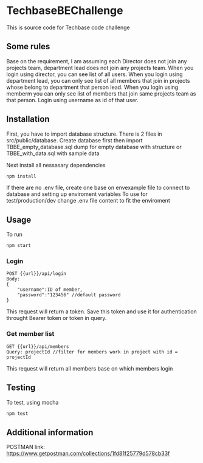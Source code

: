 # TechbaseBEChallenge
This is source code for Techbase code challenge

## Some rules
Base on the requirement, I am assuming each Director does not join any projects team, department lead does not join any projects team.
When you login using director, you can see list of all users.
When you login using department lead, you can only see list of all members that join in projects whose belong to department that person lead.
When you login using memberm you can only see list of members that join same projects team as that person.
Login using username as id of that user.

## Installation
First, you have to import database structure. There is 2 files in src/public/database.
Create database first then import TBBE_empty_database.sql dump for empty database with structure or TBBE_with_data.sql with sample data

Next install all nessasary dependencies
```bash
npm install
```
If there are no .env file, create one base on envexample file to connect to database and setting up enviroment variables
To use for test/production/dev change .env file content to fit the enviroment

## Usage
To run
```bash
npm start
```

### Login
```
POST {{url}}/api/login
Body:
{
    "username":ID of member,
    "password":"123456" //default password
}
```

This request will return a token. Save this token and use it for authentication throught Bearer token or token in query.

### Get member list
```
GET {{url}}/api/members
Query: projectId //filter for members work in project with id = projectId
```
This request will return all members base on which members login

## Testing
To test, using mocha
```bash
npm test
```

## Additional information
POSTMAN link: https://www.getpostman.com/collections/1fd81f25779d578cb33f